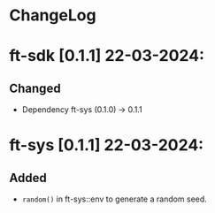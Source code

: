# ChangeLog

# ft-sdk [0.1.1] 22-03-2024:

## Changed

- Dependency ft-sys (0.1.0) -> 0.1.1

# ft-sys [0.1.1] 22-03-2024:

## Added 

- `random()` in ft-sys::env to generate a random seed.
